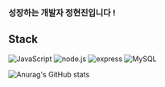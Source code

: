 ### 성장하는 개발자 정현진입니다 !

## Stack

<img alt="JavaScript" src ="https://img.shields.io/badge/Stack-JavaScript-brightgreen"/> 
<img alt="node.js" src ="https://img.shields.io/badge/node.js-yellowgreen"/>
<img alt="express" src ="https://img.shields.io/badge/express-blueviolet"/>
<img alt="MySQL" src ="https://img.shields.io/badge/MySQL-important"/>

![Anurag's GitHub stats](https://github-readme-stats.vercel.app/api?username=Jhin3283&show_icons=true&theme=radical)

<!--
**Jhin3283/Jhin3283** is a ✨ _special_ ✨ repository because its `README.md` (this file) appears on your GitHub profile.

Here are some ideas to get you started:

- 🔭 I’m currently working on ...
- 🌱 I’m currently learning ...
- 👯 I’m looking to collaborate on ...
- 🤔 I’m looking for help with ...
- 💬 Ask me about ...
- 📫 How to reach me: ...
- 😄 Pronouns: ...
- ⚡ Fun fact: ...
-->
